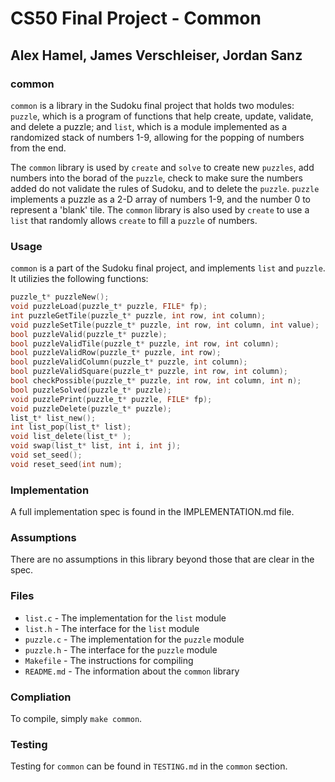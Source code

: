 # CS50 Final Project - Common
## Alex Hamel, James Verschleiser, Jordan Sanz

### common
`common` is a library in the Sudoku final project that holds two modules: `puzzle`, which is a program of functions that help create, update, validate, and delete a puzzle; and `list`, which is a module implemented as a randomized stack of numbers 1-9, allowing for the popping of numbers from the end.

The `common` library is used by `create` and `solve` to create new `puzzles`, add numbers into the borad of the `puzzle`, check to make sure the numbers added do not validate the rules of Sudoku, and to delete the `puzzle`. `puzzle` implements a puzzle as a 2-D array of numbers 1-9, and the number 0 to represent a 'blank' tile. The `common` library is also used by `create` to use a `list` that randomly allows `create` to fill a `puzzle` of numbers. 

### Usage
`common` is a part of the Sudoku final project, and implements `list` and `puzzle`. It utilizies the following functions:

```c
puzzle_t* puzzleNew();
void puzzleLoad(puzzle_t* puzzle, FILE* fp);
int puzzleGetTile(puzzle_t* puzzle, int row, int column);
void puzzleSetTile(puzzle_t* puzzle, int row, int column, int value);
bool puzzleValid(puzzle_t* puzzle);
bool puzzleValidTile(puzzle_t* puzzle, int row, int column);
bool puzzleValidRow(puzzle_t* puzzle, int row);
bool puzzleValidColumn(puzzle_t* puzzle, int column);
bool puzzleValidSquare(puzzle_t* puzzle, int row, int column);
bool checkPossible(puzzle_t* puzzle, int row, int column, int n);
bool puzzleSolved(puzzle_t* puzzle);
void puzzlePrint(puzzle_t* puzzle, FILE* fp);
void puzzleDelete(puzzle_t* puzzle);
list_t* list_new();
int list_pop(list_t* list);
void list_delete(list_t* );
void swap(list_t* list, int i, int j);
void set_seed();
void reset_seed(int num);
```

### Implementation 

A full implementation spec is found in the IMPLEMENTATION.md file.

### Assumptions

There are no assumptions in this library beyond those that are clear in the spec.

### Files

* `list.c` - The implementation for the `list` module
* `list.h` - The interface for the `list` module
* `puzzle.c` - The implementation for the `puzzle` module
* `puzzle.h` - The interface for the `puzzle` module
* `Makefile` - The instructions for compiling
* `README.md` - The information about the `common` library

### Compliation

To compile, simply `make common`.

### Testing

Testing for `common` can be found in `TESTING.md` in the `common` section.